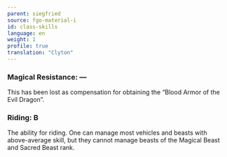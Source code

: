 ```yaml
---
parent: siegfried
source: fgo-material-i
id: class-skills
language: en
weight: 1
profile: true
translation: "Clyton"
---
```


### Magical Resistance: —

This has been lost as compensation for obtaining the “Blood Armor of the Evil Dragon”.

### Riding: B

The ability for riding. One can manage most vehicles and beasts with above-average skill, but they cannot manage beasts of the Magical Beast and Sacred Beast rank.
